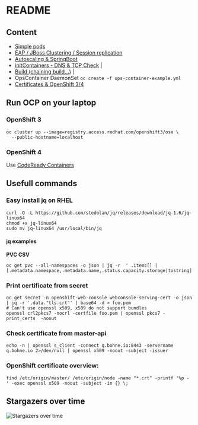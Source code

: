 # README

## Content

* [Simple pods](simple-pods.md)
* [EAP / JBoss Clustering / Session replication](eap-cluster.md)
* [Autoscaling & SpringBoot](autoscaling.md)
* [initContainers - DNS & TCP Check](initcontainers.md)  \|
* [Build \(chaining build...\)](build/)  \|
* OpsContainer DaemonSet `oc create -f ops-container-example.yml`
* [Certificates & OpenShift 3/4](https://github.com/rbo/openshift-examples/tree/43511bbb16abaf8280889de74ea12f3649972693/certificate/README.adoc)

## Run OCP on your laptop

### OpenShift 3

```text
oc cluster up --image=registry.access.redhat.com/openshift3/ose \
  --public-hostname=localhost
```

### OpenShift 4

Use [CodeReady Containers](https://github.com/code-ready/crc)

## Usefull commands

### Easy install jq on RHEL

```text
curl -O -L https://github.com/stedolan/jq/releases/download/jq-1.6/jq-linux64
chmod +x jq-linux64
sudo mv jq-linux64 /usr/local/bin/jq
```

#### jq examples

**PVC CSV**

```text
oc get pvc --all-namespaces -o json | jq -r  ' .items[] |  [.metadata.namespace,.metadata.name,.status.capacity.storage|tostring]|@csv'
```

### Print certificate from secret

```text
oc get secret -n openshift-web-console webconsole-serving-cert -o json | jq -r '.data."tls.crt"' | base64 -d > foo.pem
# Can't use openssl x509, x509 do not support bundles
openssl crl2pkcs7 -nocrl -certfile foo.pem | openssl pkcs7 -print_certs  -noout
```

### Check certificate from master-api

```text
echo -n | openssl s_client -connect q.bohne.io:8443 -servername q.bohne.io 2>/dev/null | openssl x509 -noout -subject -issuer
```

### OpenShift certificate overview:

```text
find /etc/origin/master/ /etc/origin/node -name "*.crt" -printf '%p - ' -exec openssl x509 -noout -subject -in {} \;
```

## Stargazers over time

![Stargazers over time](https://starcharts.herokuapp.com/rbo/openshift-examples.svg)

